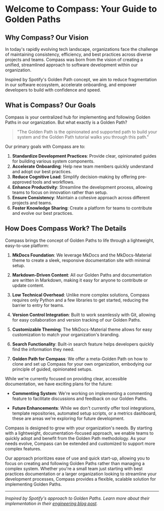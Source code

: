 # Welcome to Compass: Your Guide to Golden Paths

## Why Compass? Our Vision

In today's rapidly evolving tech landscape, organizations face the challenge of maintaining consistency, efficiency, and best practices across diverse projects and teams. Compass was born from the vision of creating a unified, streamlined approach to software development within our organization.

Inspired by Spotify's Golden Path concept, we aim to reduce fragmentation in our software ecosystem, accelerate onboarding, and empower developers to build with confidence and speed.

## What is Compass? Our Goals

Compass is your centralized hub for implementing and following Golden Paths in our organization. But what exactly is a Golden Path?

> "The Golden Path is the opinionated and supported path to build your system and the Golden Path tutorial walks you through this path."

Our primary goals with Compass are to:

1. **Standardize Development Practices**: Provide clear, opinionated guides for building various system components.
2. **Accelerate Onboarding**: Help new team members quickly understand and adopt our best practices.
3. **Reduce Cognitive Load**: Simplify decision-making by offering pre-approved tools and workflows.
4. **Enhance Productivity**: Streamline the development process, allowing teams to focus on innovation rather than setup.
5. **Ensure Consistency**: Maintain a cohesive approach across different projects and teams.
6. **Foster Knowledge Sharing**: Create a platform for teams to contribute and evolve our best practices.

## How Does Compass Work? The Details

Compass brings the concept of Golden Paths to life through a lightweight, easy-to-use platform:

1. **MkDocs Foundation**: We leverage MkDocs and the MkDocs-Material theme to create a sleek, responsive documentation site with minimal setup.

2. **Markdown-Driven Content**: All our Golden Paths and documentation are written in Markdown, making it easy for anyone to contribute or update content.

3. **Low Technical Overhead**: Unlike more complex solutions, Compass requires only Python and a few libraries to get started, reducing the barrier to entry for teams.

4. **Version Control Integration**: Built to work seamlessly with Git, allowing for easy collaboration and version tracking of our Golden Paths.

5. **Customizable Theming**: The MkDocs-Material theme allows for easy customization to match your organization's branding.

6. **Search Functionality**: Built-in search feature helps developers quickly find the information they need.

7. **Golden Path for Compass**: We offer a meta-Golden Path on how to clone and set up Compass for your own organization, embodying our principle of guided, opinionated setups.

While we're currently focused on providing clear, accessible documentation, we have exciting plans for the future:

- **Commenting System**: We're working on implementing a commenting feature to facilitate discussions and feedback on our Golden Paths.

- **Future Enhancements**: While we don't currently offer tool integrations, template repositories, automated setup scripts, or a metrics dashboard, these are areas we're exploring for future development.

Compass is designed to grow with your organization's needs. By starting with a lightweight, documentation-focused approach, we enable teams to quickly adopt and benefit from the Golden Path methodology. As your needs evolve, Compass can be extended and customized to support more complex features.

Our approach prioritizes ease of use and quick start-up, allowing you to focus on creating and following Golden Paths rather than managing a complex system. Whether you're a small team just starting with best practices documentation or a larger organization looking to streamline your development processes, Compass provides a flexible, scalable solution for implementing Golden Paths.

---

*Inspired by Spotify's approach to Golden Paths. Learn more about their implementation in their [engineering blog post](https://engineering.atspotify.com/2020/08/how-we-use-golden-paths-to-solve-fragmentation-in-our-software-ecosystem/).*
